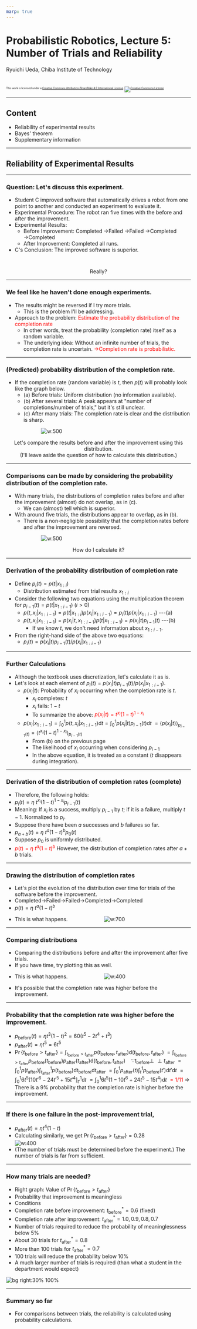 ```yaml
---
marp: true
---
```


<!-- footer: Probabilistic Robotics, Lecture 5 -->

# Probabilistic Robotics, Lecture 5: Number of Trials and Reliability

Ryuichi Ueda, Chiba Institute of Technology

<br />

<p style="font-size:50%">
This work is licensed under a <a rel="license" href="http://creativecommons.org/licenses/by-sa/4.0/">Creative Commons Attribution-ShareAlike 4.0 International License</a>.
<a rel="license" href="http://creativecommons.org/licenses/by-sa/4.0/">
<img alt="Creative Commons License" style="border-width:0" src="https://i.creativecommons.org/l/by-sa/4.0/88x31.png" /></a>
</p>

---

<!-- paginate: true -->

## Content

- Reliability of experimental results
- Bayes' theorem
- Supplementary information

---

## Reliability of Experimental Results

---

### Question: Let's discuss this experiment.

- Student C improved software that automatically drives a robot from one point to another and conducted an experiment to evaluate it.
- Experimental Procedure: The robot ran five times with the before and after the improvement.
- Experimental Results:
    - Before Improvement: Completed $\rightarrow$Failed $\rightarrow$Failed $\rightarrow$Completed $\rightarrow$Completed
    - After Improvement: Completed all runs.
- C's Conclusion: The improved software is superior.

<center style="padding-top:2em">Really? </center>

---

### We feel like he haven't done enough experiments.

- The results might be reversed if I try more trials.
    - This is the problem I'll be addressing.
- Approach to the problem: <span style="color:red">Estimate the probability distribution of the completion rate</span>
    - In other words, treat the probability (completion rate) itself as a random variable.
    - The underlying idea: Without an infinite number of trials, the completion rate is uncertain.
<span style="color:red">$\rightarrow$Completion rate is probabilistic.</span>

---

### (Predicted) probability distribution of the completion rate.

- If the completion rate (random variable) is $t$, then $p(t)$ will probably look like the graph below.
    - (a) Before trials: Uniform distribution (no information available).
    - (b) After several trials: A peak appears at "number of completions/number of trials," but it's still unclear.
    - (c) After many trials: The completion rate is clear and the distribution is sharp.

$\qquad\qquad\qquad$![w:500](./figs/prob_t.png)

<center>Let's compare the results before and after the improvement using this distribution.
<br /> (I'll leave aside the question of how to calculate this distribution.)</center>

---

### Comparisons can be made by considering the probability distribution of the completion rate.

- With many trials, the distributions of completion rates before and after the improvement (almost) do not overlap, as in (c).
    - We can (almost) tell which is superior.
- With around five trials, the distributions appear to overlap, as in (b).
    - There is a non-negligible possibility that the completion rates before and after the improvement are reversed.

$\qquad\qquad\qquad$![w:500](./figs/prob_t_compare.png)

<center>How do I calculate it? </center>

---

### Derivation of the probability distribution of completion rate

- Define $p_i(t) = p(t| x_{1:i})$
    - Distribution estimated from trial results $x_{1:i}$
- Consider the following two equations using the multiplication theorem for $p_{i-1}(t) = p(t| x_{1:i-1}) \ (i>0)$
    - $p(t, x_i | x_{1:i-1}) = p(t | x_{1:i})p(x_i | x_{1:i-1}) = p_i(t) p(x_i | x_{1:i-1})$ ---(a)
    - $p(t, x_i | x_{1:i-1}) = p(x_i | t, x_{1:i-1})p(t | x_{1:i-1}) = p(x_i|t) p_{i-1}(t)$ ---(b)
        - If we know $t$, we don't need information about $x_{1:i-1}$.
- From the right-hand side of the above two equations:
    - $p_i(t) = p(x_i|t) p_{i-1}(t)/ p(x_i | x_{1:i-1})$

---

### Further Calculations

- Although the textbook uses discretization, let's calculate it as is.
- Let's look at each element of $p_i(t) = p(x_i|t) p_{i-1}(t)/ p(x_i | x_{1:i-1})$.
    - $p(x_i|t)$: Probability of $x_i$ occurring when the completion rate is $t$.
        - $x_i$ completes: $t$
        - $x_i$ fails: $1-t$
        - To summarize the above: <span style="color:red">$p(x_i|t) = t^{x_i}(1-t)^{1-x_i}$</span>
    - $p(x_i | x_{1:i-1}) = \int_{0}^1 p(t, x_i| x_{1:i-1}) \text{d}t = \int_{0}^1 p(x_i|t)p_{i-1}(t) \text{d}t$
$=\langle p(x_i|t) \rangle_{p_{i-1}(t)}=\langle t^{x_i}(1-t)^{1-x_i} \rangle_{p_{i-1}(t)}$
        - From (b) on the previous page
        - The likelihood of $x_i$ occurring when considering $p_{i-1}$
        - In the above equation, it is treated as a constant ($t$ disappears during integration).

---

### Derivation of the distribution of completion rates (complete)

- Therefore, the following holds:
- $p_i(t) = \eta \ t^{x_i}(1-t)^{1-x_i} p_{i-1}(t)$
- Meaning: If $x_i$ is a success, multiply $p_{i-1}$ by $t$; if it is a failure, multiply $t-1$.
Normalized to $p_i$.
- Suppose there have been $a$ successes and $b$ failures so far.
- $p_{a+b}(t) = \eta \ t^a (1-t)^b p_0(t)$
- Suppose $p_0$ is uniformly distributed.
- <span style="color:red">$p(t) = \eta \ t^a (1-t)^b$</span> However, the distribution of completion rates after $a+b$ trials.

---

### Drawing the distribution of completion rates

- Let's plot the evolution of the distribution over time for trials of the software before the improvement.
- Completed$\rightarrow$Failed$\rightarrow$Failed$\rightarrow$Completed$\rightarrow$Completed
- $p(t) = \eta \ t^a (1-t)^b$
* This is what happens.
$\qquad\qquad\qquad$![w:700](./figs/post_prob.png)

---

### Comparing distributions

- Comparing the distributions before and after the improvement after five trials.
- If you have time, try plotting this as well.
* This is what happens.
$\qquad\qquad\qquad$![w:400](./figs/prob_comp.png)
- It's possible that the completion rate was higher before the improvement.

---

### Probability that the completion rate was higher before the improvement.

- $p_\text{before}(t) = \eta t^3(1-t)^2 = 60 (t^5 -2 t^4 + t^3)$
- $p_\text{after}(t) = \eta t^5 = 6t^5$
- $\Pr\{ t_\text{before} > t_\text{after} \} = \int_{t_\text{before} > t_\text{after}} p(t_\text{before}, t_\text{after})\text{d}(t_\text{before},t_\text{after})$
$= \int_{t_\text{before} > t_\text{after}} p_\text{before}(t_\text{before})p_\text{after}(t_\text{after})\text{d}(t_\text{before}, t_\text{after})\quad \because t_\text{before} \perp\!\!\!\!\perp t_\text{after}$
$= \int_0^1 p(t_\text{after})\int_{t_\text{after}}^1 p(t_\text{before})\text{d}t_\text{before}\text{d}t_\text{after}$
$= \int_0^1 p_\text{after}(t)\int_{t}^1 p_\text{before}(t')\text{d}t'\text{d}t$
$= \int_0^1 6t^5 [ 10t'^6 -24t'^5 + 15t'^4 ]_{t'}^1 \text{d}t$
$= \int_0^1 6t^5 (1 - 10 t^6 + 24 t^5 - 15t^4)\text{d}t$
<span style="color:red">$= 1/11$</span>
$\Longrightarrow$ There is a 9% probability that the completion rate is higher before the improvement.

---

### If there is one failure in the post-improvement trial,

- $p_\text{after}(t) = \eta t^4(1-t)$
- Calculating similarly, we get $\Pr\{ t_\text{before} > t_\text{after} \} = 0.28$
$\qquad\qquad\qquad$![w:400](./figs/prob_comp2.png)
- (The number of trials must be determined before the experiment.) The number of trials is far from sufficient.

---

### How many trials are needed?

- Right graph: Value of $\Pr\{ t_\text{before} > t_\text{after} \}$
- Probability that improvement is meaningless
- Conditions
- Completion rate before improvement: $t^*_\text{before} = 0.6$ (fixed)
- Completion rate after improvement: $t^*_\text{after} = 1.0, 0.9, 0.8, 0.7$
- Number of trials required to reduce the probability of meaninglessness below 5%
- About 30 trials for $t^*_\text{after} = 0.8$
- More than 100 trials for $t^*_\text{after} = 0.7$
- 100 trials will reduce the probability below 10%
- A much larger number of trials is required (than what a student in the department would expect)

![bg right:30% 100%](./figs/false_prob_reduction.png)

---

### Summary so far

- For comparisons between trials, the reliability is calculated using probability calculations.
